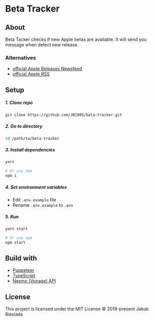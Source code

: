 # Beta Tracker

## About

Beta Tacker checks if new Apple betas are available. It will send you message when detect new release.

### Alternatives

- [official Apple Releases Newsfeed](https://developer.apple.com/news/releases/)
- [official Apple RSS](feed://developer.apple.com/news/releases/rss/releases.rss/)

## Setup

##### 1. Clone repo

```sh
git clone https://github.com/JB1905/beta-tracker.git
```

##### 2. Go to directory

```sh
cd /path/to/beta-tracker
```

##### 3. Install dependencies

```sh
yarn

# Or use npm
npm i
```

##### 4. Set environment variables

- Edit `.env.example` file
- Rename `.env.example` to `.env`

##### 5. Run

```sh
yarn start

# Or use npm
npm start
```

## Build with

- [Puppeteer](https://pptr.dev/)
- [TypeScript](https://www.typescriptlang.org/)
- [Nexmo (Vonage) API](https://developer.nexmo.com/)

## License

This project is licensed under the MIT License © 2019-present Jakub Biesiada
